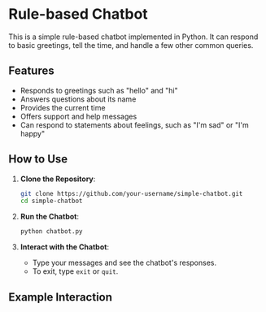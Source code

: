 # Rule-based Chatbot

This is a simple rule-based chatbot implemented in Python. It can respond to basic greetings, tell the time, and handle a few other common queries.

## Features

- Responds to greetings such as "hello" and "hi"
- Answers questions about its name
- Provides the current time
- Offers support and help messages
- Can respond to statements about feelings, such as "I'm sad" or "I'm happy"

## How to Use

1. **Clone the Repository**:
    ```bash
    git clone https://github.com/your-username/simple-chatbot.git
    cd simple-chatbot
    ```

2. **Run the Chatbot**:
    ```bash
    python chatbot.py
    ```

3. **Interact with the Chatbot**:
    - Type your messages and see the chatbot's responses.
    - To exit, type `exit` or `quit`.

## Example Interaction

